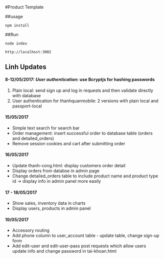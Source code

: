 #Product Template

##usage
``` 
npm install
```

##Run
``` 
node index

http://localhost:3002
```
## Linh Updates
#### 8-12/05/2017:  *User authentication*: use Bcryptjs for hashing passwords
1. Plain local: send sign up and log in requests and then validate directly with database 
2. User authentication for thanhquanmobile: 2 versions with plain local and passport-local

#### 15/05/2017
* Simple text search for search bar 
* Order management: insert successful order to database table (orders and detailed_orders)
* Remove session cookies and cart after submitting order

#### 16/05/2017
* Update thanh-cong.html: display customers order detail
* Display orders from databse in admin page
* Change detailed_orders table to include product name and product type id -> display info in admin panel more easily

#### 17 - 18/05/2017
* Show sales, inventory data in charts 
* Display users, products in admin panel  

#### 19/05/2017
* Accessory routing
* Add phone column to user_account table - update table, change sign-up form
* Add edit-user and edit-user-pass post requests which allow users update info and change password in tai-khoan.html

